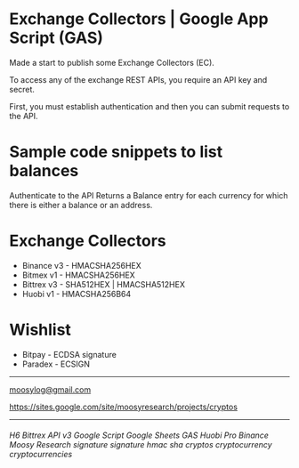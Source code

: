 # Exchange Collectors | Google App Script (GAS)

Made a start to publish some Exchange Collectors (EC).

To access any of the exchange REST APIs, you require an API key and secret.

First, you must establish authentication and then you can submit requests to the API.

# Sample code snippets to list balances
Authenticate to the API 
Returns a Balance entry for each currency for which there is either a balance or an address.

# Exchange Collectors
* Binance v3 - HMACSHA256HEX
* Bitmex v1 - HMACSHA256HEX
* Bittrex v3 - SHA512HEX | HMACSHA512HEX
* Huobi v1 - HMACSHA256B64


# Wishlist 
* Bitpay - ECDSA signature 
* Paradex - ECSIGN 




***
moosylog@gmail.com

https://sites.google.com/site/moosyresearch/projects/cryptos

***

###### H6 Bittrex API v3 Google Script Google Sheets GAS Huobi Pro Binance Moosy Research signature signature hmac sha cryptos cryptocurrency cryptocurrencies 
